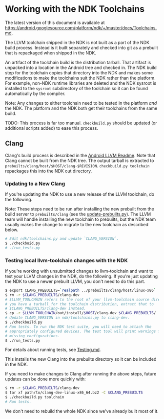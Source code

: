 # Working with the NDK Toolchains

The latest version of this document is available at
https://android.googlesource.com/platform/ndk/+/master/docs/Toolchains.md.

The LLVM toolchain shipped in the NDK is not built as a part of the NDK build
process. Instead is it built separately and checked into git as a prebuilt that
is repackaged when shipped in the NDK.

An artifact of the toolchain build is the distribution tarball. That artifact is
unpacked into a location in the Android tree and checked in. The NDK build step
for the toolchain copies that directory into the NDK and makes some
modifications to make the toolchains suit the NDK rather than the platform.
For example, non-NDK runtime libraries are deleted and the NDK sysroot is
installed to the `sysroot` subdirectory of the toolchain so it can be found
automatically by the compiler.

Note: Any changes to either toolchain need to be tested in the platform *and*
the NDK. The platform and the NDK both get their toolchains from the same build.

TODO: This process is far too manual. `checkbuild.py` should be updated (or
additional scripts added) to ease this process.

## Clang

Clang's build process is described in the [Android LLVM Readme]. Note that Clang
cannot be built from the NDK tree. The output tarball is extracted to
`prebuilts/clang/host/$HOST/clang-$REVISION`. `checkbuild.py toolchain`
repackages this into the NDK out directory.

[Android LLVM Readme]: https://android.googlesource.com/toolchain/llvm_android/+/master/README.md

### Updating to a New Clang

If you're updating the NDK to use a new release of the LLVM toolchain, do the
following.

Note: These steps need to be run after installing the new prebuilt from the
build server to `prebuilts/clang` (see the [update-prebuilts.py]). The LLVM team
will handle installing the new toolchain to prebuilts, but the NDK team usually
makes the change to migrate to the new toolchain as described below.

[update-prebuilts.py]: https://android.googlesource.com/toolchain/llvm_android/+/master/update-prebuilts.py

```bash
# Edit ndk/toolchains.py and update `CLANG_VERSION`.
$ ./checkbuid.py
# ./run_tests.py
```

### Testing local llvm-toolchain changes with the NDK

If you're working with unsubmitted changes to llvm-toolchain and want to test
your LLVM changes in the NDK, do the following. If you're just updating the NDK
to use a newer prebuilt LLVM, you don't need to do this part.

```bash
$ export CLANG_PREBUILTS=`realpath ../prebuilts/clang/host/linux-x86`
$ rm -r $CLANG_PREBUILTS/clang-dev
# $LLVM_TOOLCHAIN refers to the root of your llvm-toolchain source directory. If
# you have a tarball for the toolchain distribution, extract that to
# $CLANG_PREBUILTS/clang-dev instead.
$ cp -r $LLVM_TOOLCHAIN/out/install/$HOST/clang-dev $CLANG_PREBUILTS/
# Update CLANG_VERSION in ndk/toolchains.py to clang-dev.
$ ./checkbuild.py
# Run tests. To run the NDK test suite, you will need to attach the
# appropriately configured devices. The test tool will print warnings for
# missing configurations.
$ ./run_tests.py
```

For details about running tests, see [Testing.md].

[Testing.md]: Testing.md

This installs the new Clang into the prebuilts directory so it can be included
in the NDK.

If you need to make changes to Clang after running the above steps, future
updates can be done more quickly with:

```bash
$ rm -r $CLANG_PREBUILTS/clang-dev
$ tar xf path/to/clang-dev-linux-x86_64.bz2 -C $CLANG_PREBUILTS
$ ./checkbuild.py toolchain
# Run tests.
```

We don't need to rebuild the whole NDK since we've already built most of it.
